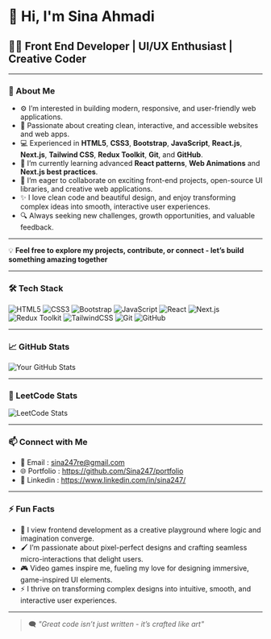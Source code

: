 # 👋 Hi, I'm Sina Ahmadi

## 👩‍💻 Front End Developer | UI/UX Enthusiast | Creative Coder

---

### 🚀 About Me

- ⚙️ I’m interested in building modern, responsive, and user-friendly web applications.
- 🤩 Passionate about creating clean, interactive, and accessible websites and web apps.
- 💻 Experienced in **HTML5**, **CSS3**, **Bootstrap**, **JavaScript**, **React.js**, **Next.js**, **Tailwind CSS**, **Redux Toolkit**, **Git**, and **GitHub**.
- 🌱 I’m currently learning advanced **React patterns**, **Web Animations** and **Next.js best practices**.
- 💞 I’m eager to collaborate on exciting front-end projects, open-source UI libraries, and creative web applications.
- ✨ I love clean code and beautiful design, and enjoy transforming complex ideas into smooth, interactive user experiences.
- 🔍 Always seeking new challenges, growth opportunities, and valuable feedback.

---

💡 **Feel free to explore my projects, contribute, or connect - let’s build something amazing together**

---

### 🛠️ Tech Stack

![HTML5](https://img.shields.io/badge/HTML5-E34F26?style=flat-square&logo=html5&logoColor=white)
![CSS3](https://img.shields.io/badge/CSS3-1572B6?style=flat-square&logo=css3&logoColor=white)
![Bootstrap](https://img.shields.io/badge/Bootstrap-7952B3?style=flat-square&logo=bootstrap&logoColor=white)
![JavaScript](https://img.shields.io/badge/JavaScript-F7DF1E?style=flat-square&logo=javascript&logoColor=black)
![React](https://img.shields.io/badge/React-61DAFB?style=flat-square&logo=react&logoColor=black)
![Next.js](https://img.shields.io/badge/Next.js-000000?style=flat-square&logo=next.js&logoColor=white)
![Redux Toolkit](https://img.shields.io/badge/Redux--Toolkit-764ABC?style=flat-square&logo=redux&logoColor=white)
![TailwindCSS](https://img.shields.io/badge/TailwindCSS-06B6D4?style=flat-square&logo=tailwind-css&logoColor=white)
![Git](https://img.shields.io/badge/Git-F05032?style=flat-square&logo=git&logoColor=white)
![GitHub](https://img.shields.io/badge/GitHub-181717?style=flat-square&logo=github&logoColor=white)

---

### 📈 GitHub Stats

![Your GitHub Stats](https://github-readme-stats.vercel.app/api?username=Sina247&show_icons=true&theme=tokyonight)

---

### 🧠 LeetCode Stats

![LeetCode Stats](https://leetcard.jacoblin.cool/Sina247?theme=catppuccinMocha&font=Kanit&ext=contest)

---

### 📫 Connect with Me

- 📧 Email : sina247re@gmail.com
- 🌐 Portfolio : https://github.com/Sina247/portfolio
- 💼 Linkedin : https://www.linkedin.com/in/sina247/

---

### ⚡ Fun Facts

- 🧠 I view frontend development as a creative playground where logic and imagination converge.
- 🖌️ I’m passionate about pixel-perfect designs and crafting seamless micro-interactions that delight users.
- 🎮 Video games inspire me, fueling my love for designing immersive, game-inspired UI elements.
- ⚡ I thrive on transforming complex designs into intuitive, smooth, and interactive user experiences.

---

>  🗨️ *"Great code isn’t just written - it’s crafted like art"*
